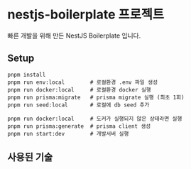 # nestjs-boilerplate 프로젝트

빠른 개발을 위해 만든 NestJS Boilerplate 입니다.

## Setup
```shell
pnpm install
pnpm run env:local        # 로컬환경 .env 파일 생성
pnpm run docker:local     # 로컬환경 docker 실행
pnpm run prisma:migrate   # prisma migrate 실행 (최초 1회)
pnpm run seed:local       # 로컬에 db seed 추가
```

```shell
pnpm run docker:local     # 도커가 실행되지 않은 상태라면 실행
pnpm run prisma:generate  # prisma client 생성
pnpm run start:dev        # 개발서버 실행
```

## 사용된 기술

